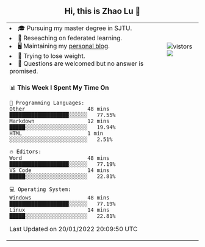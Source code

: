 <h2 align="center"> Hi, this is Zhao Lu 👋</h2>

<table style="overflow:hidden;">
    <tr> 
        <td>
            <li>🎓 Pursuing my master degree in SJTU.</li>
            <li>🌱 Reseaching on federated learning.</li>
            <li>🖥️ Maintaining my <a href="https://ifarewell.xyz">personal blog</a>.</li>
            <li>💪 Trying to lose weight.</li>
            <li>💬 Questions are welcomed but no answer is promised.</li> 
        </td>
        <td>
            <img src="https://visitor-badge.glitch.me/badge?page_id=ifarewell" alt="vistors" />
        <br>
          <img src="https://github-readme-stats.vercel.app/api?username=ifarewell&theme=graywhite&hide=prs,contribs&show_icons=true&hide_border=true&icon_color=CE1D2D&text_color=718096&bg_color=ffffff&hide_title=true" />
        </td>
    </tr>
    <tr>
        <td colspan="2">
            
<!--START_SECTION:waka-->
📊 **This Week I Spent My Time On** 

```text
💬 Programming Languages: 
Other                    48 mins             ███████████████████░░░░░░   77.55% 
Markdown                 12 mins             █████░░░░░░░░░░░░░░░░░░░░   19.94% 
HTML                     1 min               ░░░░░░░░░░░░░░░░░░░░░░░░░   2.51%

🔥 Editors: 
Word                     48 mins             ███████████████████░░░░░░   77.19% 
VS Code                  14 mins             █████░░░░░░░░░░░░░░░░░░░░   22.81%

💻 Operating System: 
Windows                  48 mins             ███████████████████░░░░░░   77.19% 
Linux                    14 mins             █████░░░░░░░░░░░░░░░░░░░░   22.81%

```


 Last Updated on 20/01/2022 20:09:50 UTC
<!--END_SECTION:waka-->
            
</td></tr>
</table>

